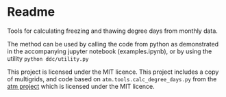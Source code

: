 # Readme

Tools for calculating freezing and thawing degree days from monthly data. 

The method can be used by calling the code from python as demonstrated in the 
accompanying jupyter notebook (examples.ipynb), or by using the utility 
`python ddc/utility.py` 

This project is licensed under the MIT licence. This project includes a copy of 
multigrids, and code based on  `atm.tools.calc_degree_days.py` from the 
[atm project](https://github.com/ua-snap/arctic_thermokarst_model) which is 
licensed under the MIT licence. 
